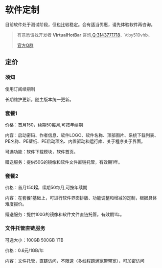 # 软件定制

目前软件处于测试阶段，但也比较稳定。会有适当优惠，请先体验软件再咨询。

> 有意愿请找开发者 **VirtualHotBar** 咨询,[Q:3143771718](https://wpa.qq.com/msgrd?v=3&uin=2445408174&site=qq&menu=yes&jumpflag=1)、V:by510vhb。
>
> [官方Q群](https://sysri.cn/QQGroup/)



## 定价
### 须知
使用订阅续期制

长期维护更新，随主版本统一更新。

### 套餐1
价格：首月150，续期50每月,可按年续期

内容：启动密码、作者信息、软件LOGO、软件名称、顶部图片、系统下载列表、PE名称、PE壁纸、PE启动项名、内置驱动和运行库、关于程序关于界面。

可选功能：软件下载模块，软件首页。

赠送服务：提供50G的镜像和软件文件直链托管，有效期1年。

### 套餐2
价格：首月150**起**，续期50每月,可按年续期

内容：在套餐1基础上，可进行软件界面排版、功能调整和增减的定制，根据具体难度报价。

赠送服务：提供100G的镜像和软件文件直链托管，有效期1年。

### 文件托管直链服务
可选大小：100GB 500GB 1TB

价格：0.6元/1GB/年

内容：文件托管，直链访问，不限速（多线程跑满宽带带宽），可加密访问
